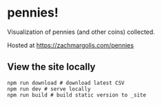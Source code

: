 # pennies!

Visualization of pennies (and other coins) collected.

Hosted at https://zachmargolis.com/pennies

## View the site locally

```
npm run download # download latest CSV
npm run dev # serve locally
npm run build # build static version to _site
```
